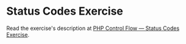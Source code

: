 
# Status Codes Exercise

Read the exercise's description at [PHP Control Flow — Status Codes Exercise](https://www.codeguage.com/courses/php/control-flow-status-codes-exercise).